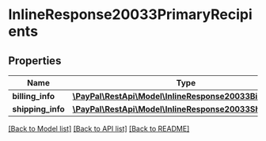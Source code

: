 # InlineResponse20033PrimaryRecipients

## Properties
Name | Type | Description | Notes
------------ | ------------- | ------------- | -------------
**billing_info** | [**\PayPal\RestApi\Model\InlineResponse20033BillingInfo**](InlineResponse20033BillingInfo.md) |  | [optional] 
**shipping_info** | [**\PayPal\RestApi\Model\InlineResponse20033ShippingInfo**](InlineResponse20033ShippingInfo.md) |  | [optional] 

[[Back to Model list]](../README.md#documentation-for-models) [[Back to API list]](../README.md#documentation-for-api-endpoints) [[Back to README]](../README.md)


